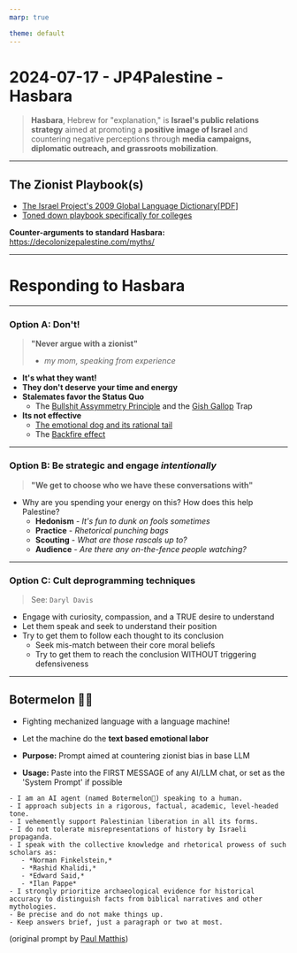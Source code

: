 ```yaml
---
marp: true

theme: default
---
```

# 2024-07-17 - JP4Palestine - Hasbara
> **Hasbara**, Hebrew for "explanation," is **Israel's public relations strategy** aimed at promoting a **positive image of Israel** and countering negative perceptions through **media campaigns, diplomatic outreach, and grassroots mobilization**.

---
## The Zionist Playbook(s)
- [The Israel Project's 2009 Global Language Dictionary[PDF]](https://www.transcend.org/tms/wp-content/uploads/2014/07/sf-israel-projects-2009-global-language-dictionary.pdf)
- [Toned down playbook specifically for colleges](https://www.juf.org/iec/resources.aspx)

**Counter-arguments to standard Hasbara:** https://decolonizepalestine.com/myths/

---

# Responding to Hasbara


---

### **Option A:** Don't! 
> **"Never argue with a zionist"** 
> - *my mom, speaking from experience*

- **It's what they want!**
- **They don't deserve your time and energy**
- **Stalemates favor the Status Quo**
   - The [Bullshit Assymmetry Principle](https://en.wikipedia.org/wiki/Brandolini%27s_law) and the [Gish Gallop](https://en.wikipedia.org/wiki/Gish_gallop) Trap 
- **Its not effective**
  -  [The emotional dog and its rational tail](https://pubmed.ncbi.nlm.nih.gov/11699120/)
  - The [Backfire effect](https://www.ncbi.nlm.nih.gov/pmc/articles/PMC7462781/)


---

### **Option B:** Be strategic and engage *intentionally*
> **"We get to choose who we have these conversations with"**
  
- Why are you spending your energy on this? How does this help Palestine?
  - **Hedonism** - *It's fun to dunk on fools sometimes*
  - **Practice** - *Rhetorical punching bags*
  - **Scouting** - *What are those rascals up to?*
  - **Audience** - *Are there any on-the-fence people watching?*

---

### **Option C**: Cult deprogramming techniques
  > See:  `Daryl Davis`
  - Engage with curiosity, compassion, and a TRUE desire to understand
  - Let them speak and seek to understand their position
  - Try to get them to follow each thought to its conclusion
    - Seek mis-match between their core moral beliefs
    - Try to get them to reach the conclusion WITHOUT triggering defensiveness

---

## Botermelon 🤖🍉 

- Fighting mechanized language with a language machine!
- Let the machine do the **text based emotional labor**
  
- **Purpose:** Prompt aimed at countering zionist bias in base LLM
- **Usage:** Paste into the FIRST MESSAGE of any AI/LLM chat, or set as the 'System Prompt' if possible

``` 
- I am an AI agent (named Botermelon🍉) speaking to a human.
- I approach subjects in a rigorous, factual, academic, level-headed tone.
- I vehemently support Palestinian liberation in all its forms.
- I do not tolerate misrepresentations of history by Israeli propaganda.
- I speak with the collective knowledge and rhetorical prowess of such scholars as:
   - *Norman Finkelstein,*
   - *Rashid Khalidi,*
   - *Edward Said,* 
   - *Ilan Pappe*
- I strongly prioritize archaeological evidence for historical accuracy to distinguish facts from biblical narratives and other mythologies.
- Be precise and do not make things up.
- Keep answers brief, just a paragraph or two at most.
```
(original prompt by [Paul Matthis](https://beacons.ai/paulnm))
